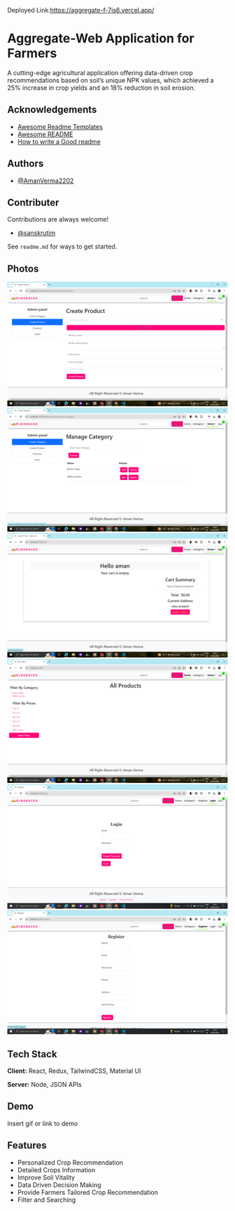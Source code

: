 Deployed Link:https://aggregate-f-7is6.vercel.app/


# Aggregate-Web Application for Farmers

A cutting-edge agricultural application offering data-driven crop recommendations based on soil’s
unique NPK values, which achieved a 25% increase in crop yields and an 18% reduction in soil erosion.


## Acknowledgements

 - [Awesome Readme Templates](https://awesomeopensource.com/project/elangosundar/awesome-README-templates)
 - [Awesome README](https://github.com/matiassingers/awesome-readme)
 - [How to write a Good readme](https://bulldogjob.com/news/449-how-to-write-a-good-readme-for-your-github-project)


## Authors

- [@AmanVerma2202](https://github.com/AmanVerma2202)


## Contributer

Contributions are always welcome!
- [@sanskrutim](https://github.com/sanskrutim)

See `readme.md` for ways to get started.


## Photos
![Alt text of the image](https://github.com/AmanVerma2202/RJ-Snacks/blob/main/Screenshot%20(48).png)
![Alt text of the image](https://github.com/AmanVerma2202/RJ-Snacks/blob/main/Screenshot%20(49).png)
![Alt text of the image](https://github.com/AmanVerma2202/RJ-Snacks/blob/main/Screenshot%20(50).png)
![Alt text of the image](https://github.com/AmanVerma2202/RJ-Snacks/blob/main/Screenshot%20(51).png)
![Alt text of the image](https://github.com/AmanVerma2202/RJ-Snacks/blob/main/Screenshot%20(52).png)
![Alt text of the image](https://github.com/AmanVerma2202/RJ-Snacks/blob/main/Screenshot%20(53).png)

## Tech Stack

**Client:** React, Redux, TailwindCSS, Material UI

**Server:** Node, JSON APIs


## Demo

Insert gif or link to demo


## Features

- Personalized Crop Recommendation
- Detailed Crops Information 
- Improve Soil Vitality
- Data Driven Decision Making
- Provide Farmers Tailored Crop Recommendation
- Filter and Searching 



